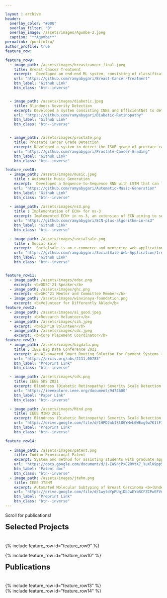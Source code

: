 ```yaml
---

layout : archive
header:
  overlay_color: "#000"
  overlay_filter: "0"
  overlay_image: /assets/images/Agumbe-2.jpeg
  caption: "**Agumbe**"
permalink: /portfolio/
author_profile: true
feature_row:

feature_row9:
  - image_path: /assets/images/breastcancer-final.jpeg
    title: Breast Cancer Treatment
    excerpt:  Developed an end-end ML system, consisting of classification and segmentation, to grade IHC images and suggest an appropriate treatment corresponding to the grade.
    url: "https://github.com/ramyabygari/Breast-Cancer-Treatment"
    btn_label: "Github Link"
    btn_class: "btn--inverse"


  - image_path: /assets/images/diabetic.jpeg
    title: Blindness Severity Detection
    excerpt: Developed a system consisting CNNs and EfficientNet to detect blindness caused due to Diabetic Retinopathy. This system achieved an accuracy of 94.80%.
    url: "https://github.com/ramyabygari/Diabetic-Retinopathy"
    btn_label: "Github Link"
    btn_class: "btn--inverse"


  - image_path: /assets/images/prostate.png
    title: Prostate Cancer Grade Detection
    excerpt: Developed a system to detect the ISUP grade of prostate cancer. The system achieved an accuracy of 92.38% in grading (Consists of finding and classifying cancer tissue).
    url: "https://github.com/ramyabygari/Prostate-Cancer-Grading"
    btn_label: "Github Link"
    btn_class: "btn--inverse"

feature_row10:
  - image_path: /assets/images/music.jpeg
    title : Automatic Music Generation
    excerpt:  Developed a Sequence-to-Sequence RNN with LSTM that can learn chord progressions from music in the training data and generate new music.
    url: "https://github.com/ramyabygari/Automatic-Music-Generation"
    btn_label: "Github Link"
    btn_class: "btn--inverse"
  
  - image_path: /assets/images/ns3.png
    title : Implementation of ECN+ for ns-3 
    excerpt: Implemented ECN+ in ns-3, an extension of ECN aiming to solve a drawback of ECN. ECN is a signaling mechanism used to signal the sender about congestion in a network. 
    url: "https://github.com/ramyabygari/ECN-plus-algorithm-in-ns3"
    btn_label: "Github Link"
    btn_class: "btn--inverse"

  - image_path: /assets/images/socialsale.png
    title : Social Sale 
    excerpt:  Socialsale is an e-commerce and mentoring web-application platform, with a chatbot support, available to all students within a college to exchange products and information.
    url: "https://github.com/ramyabygari/SocialSale-Web-Application/tree/master"
    btn_label: "Github Link"
    btn_class: "btn--inverse"


feature_row11:
  - image_path: /assets/images/odsc.png
    excerpt: <b>ODSC'21 Speaker</b>
  - image_path: /assets/images/ghc.png
    excerpt: <b>GHC'21 Mentor and Committee Member</b>
  - image_path: /assets/images/winvinaya-foundation.png
    excerpt: <b>Volunteer for Differently Abled</b>
feature_row12:
  - image_path: /assets/images/ai_good.jpeg
    excerpt: <b>Research Volunteer</b>
  - image_path: /assets/images/sih.jpeg
    excerpt: <b>SIH'19 Volunteer</b>
  - image_path: /assets/images/cdc.jpeg
    excerpt: <b>Core Placement Coordinator</b>
feature_row13:
  - image_path: /assets/images/bigdata.png
    title : IEEE Big Data Conference 2021 
    excerpt: An AI-powered Smart Routing Solution for Payment Systems <b>(Accepted, Short Paper)</b>
    url: "https://arxiv.org/abs/2111.00783"
    btn_label: "Preprint Link"
    btn_class: "btn--inverse"

  - image_path: /assets/images/sds.png
    title: IEEE SDS 2021
    excerpt: Blindness (Diabetic Retinopathy) Severity Scale Detection <b>(Accepted, Full Paper)</b>
    url: "https://ieeexplore.ieee.org/document/9474600"
    btn_label: "Paper Link"
    btn_class: "btn--inverse"

  - image_path: /assets/images/Mind.png
    title: IEEE MIND 2021
    excerpt: Blindness (Diabetic Retinopathy) Severity Scale Detection <b>(Accepted, Full Paper)</b>
    url: "https://drive.google.com/file/d/1HPD2mkISl8GYMvL0WExg9w7K1lFIfoSi/view"
    btn_label: "Preprint Link"
    btn_class: "btn--inverse"

feature_row14:
  
  - image_path: /assets/images/patent.png
    title: Indian Provisional Patent
    excerpt: System and method for assisting students with graduate applications <b>(Accepted)</b>
    url: "https://docs.google.com/document/d/1-EW9njPxC2RVtX7_YuXlK9pp5cNM1_MXL9_ut9ZOlpY/edit?usp=sharing"
    btn_label: "Patent doc"
    btn_class: "btn--inverse"
  - image_path: /assets/images/jtehm.png
    title: IEEE JTEHM
    excerpt: Automated Molecular Subtyping of Breast Carcinoma <b>(Under Review, Journal)</b>
    url: "https://drive.google.com/file/d/1wytdYpPUqjDbJwEYbRCFZCPwEFVmt94Z/view"
    btn_label: "Preprint Link"
    btn_class: "btn--inverse"
---
```

Scroll for publications!


<div style="margin-bottom:1cm" align="left"><font size="5"><b>Selected Projects</b></font></div>



<div class="grid__wrapper">
{% include feature_row id="feature_row9" %}
</div>

<div class="grid__wrapper">

{% include feature_row id="feature_row10" %}

</div>

<div style="margin-bottom:1cm" align="left"><font size="5"><b>Publications</b></font></div>
<div class="grid__wrapper">
{% include feature_row id="feature_row13" %}
</div>
<div class="grid__wrapper">
{% include feature_row id="feature_row14" %}
</div>






